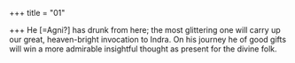 +++
title = "01"

+++
He [=Agni?] has drunk from here; the most glittering one will carry up  our great, heaven-bright invocation to Indra.
On his journey he of good gifts will win a more admirable insightful  thought as present for the divine folk.
